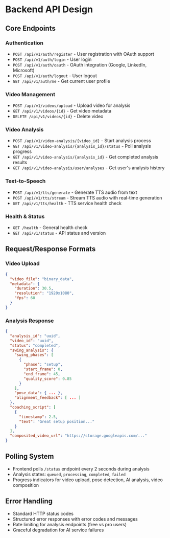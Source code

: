 # Backend API Design

## Core Endpoints

### Authentication
- `POST /api/v1/auth/register` - User registration with OAuth support
- `POST /api/v1/auth/login` - User login
- `POST /api/v1/auth/oauth` - OAuth integration (Google, LinkedIn, Microsoft)
- `POST /api/v1/auth/logout` - User logout
- `GET /api/v1/auth/me` - Get current user profile

### Video Management
- `POST /api/v1/videos/upload` - Upload video for analysis
- `GET /api/v1/videos/{id}` - Get video metadata
- `DELETE /api/v1/videos/{id}` - Delete video

### Video Analysis
- `POST /api/v1/video-analysis/{video_id}` - Start analysis process
- `GET /api/v1/video-analysis/{analysis_id}/status` - Poll analysis progress
- `GET /api/v1/video-analysis/{analysis_id}` - Get completed analysis results
- `GET /api/v1/video-analysis/user/analyses` - Get user's analysis history

### Text-to-Speech
- `POST /api/v1/tts/generate` - Generate TTS audio from text
- `POST /api/v1/tts/stream` - Stream TTS audio with real-time generation
- `GET /api/v1/tts/health` - TTS service health check

### Health & Status
- `GET /health` - General health check
- `GET /api/v1/status` - API status and version

## Request/Response Formats

### Video Upload
```json
{
  "video_file": "binary_data",
  "metadata": {
    "duration": 30.5,
    "resolution": "1920x1080",
    "fps": 60
  }
}
```

### Analysis Response
```json
{
  "analysis_id": "uuid",
  "video_id": "uuid",
  "status": "completed",
  "swing_analysis": {
    "swing_phases": [
      {
        "phase": "setup",
        "start_frame": 0,
        "end_frame": 45,
        "quality_score": 0.85
      }
    ],
    "pose_data": { ... },
    "alignment_feedback": [ ... ]
  },
  "coaching_script": [
    {
      "timestamp": 2.5,
      "text": "Great setup position..."
    }
  ],
  "composited_video_url": "https://storage.googleapis.com/..."
}
```

## Polling System
- Frontend polls `/status` endpoint every 2 seconds during analysis
- Analysis states: `queued`, `processing`, `completed`, `failed`
- Progress indicators for video upload, pose detection, AI analysis, video composition

## Error Handling
- Standard HTTP status codes
- Structured error responses with error codes and messages
- Rate limiting for analysis endpoints (free vs pro users)
- Graceful degradation for AI service failures